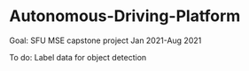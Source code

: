 # Autonomous-Driving-Platform
Goal: 
SFU MSE capstone project Jan 2021-Aug 2021 

To do:
Label data for object detection